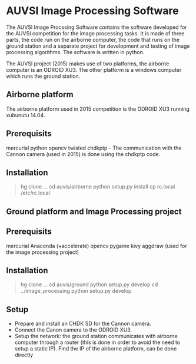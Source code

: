 AUVSI Image Processing Software
===============================

The AUVSI Image Procssing Software contains the software developed for the AUVSI competition
for the image processing tasks. It is made of three parts, the code run on the airborne computer,
the code that runs on the ground station and a separate project for development and testing of
image processing algorithms. The software is written in python.

The AUVSI project (2015) makes use of two platforms, the airborne computer is an ODROID XU3.
The other platform is a windows computer which runs the ground station.

Airborne platform
-----------------
The airborne platform used in 2015 competition is the ODROID XU3 running xubunutu 14.04.

Prerequisits
------------
mercurial
python
opencv
twisted
chdkptp - The communication with the Cannon camera (used in 2015) is done using the chdkptp code.

Installation
------------
> hg clone ...
> cd auvis/airborne
> python setup.py install
> cp rc.local /etc/rc.local

Ground platform and Image Processing project
--------------------------------------------

Prerequisits
------------
mercurial
Anaconda (+accelerate)
opencv
pygame
kivy
aggdraw (used for the image processing project)

Installation
------------
> hg clone ...
> cd auvis/ground
> python setup.py develop
> cd ../image_processing
> python setup.py develop

Setup
-----
- Prepare and install an CHDK SD for the Cannon camera.
- Connect the Canon camera to the ODROID XU3.
- Setup the network: the ground station communicates with airborne computer through a router
  (this is done in order to avoid the need to setup a static IP). Find the IP of the airborne
  platform, can be done directly
  